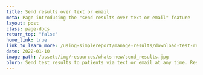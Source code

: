 ```yaml
---
title: Send results over text or email
meta: Page introducing the "send results over text or email" feature
layout: post
class: page-docs
return_top: "false"
home_link: true
link_to_learn_more: /using-simplereport/manage-results/download-test-results/
date: 2022-01-10
image-path: /assets/img/resources/whats-new/send_results.jpg
blurb: Send test results to patients via text or email at any time. Results can be sent to multiple phone numbers and email addresses, directly from the Results page on SimpleReport.
---
```

